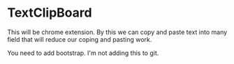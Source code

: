 # TextClipBoard
This will be chrome extension. By this we can copy and paste text into many field that will reduce our coping and pasting work.

You need to add bootstrap. I'm not adding this to git.
